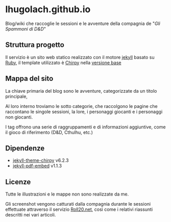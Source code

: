 # lhugolach.github.io

Blog/wiki che raccoglie le sessioni e le avventure della compagnia de "*Gli Spammoni di D&D*"

## Struttura progetto

Il servizio è un sito web statico realizzato con il motore [jekyll](https://github.com/jekyll/jekyll) basato su [Ruby](https://github.com/ruby/ruby), il template utilizzato è [Chirpy](https://github.com/cotes2020/jekyll-theme-chirpy) nella [versione base](https://github.com/cotes2020/chirpy-starter)

## Mappa del sito

La chiave primaria del blog sono le avventure, categorizzate da un titolo principale, 

Al loro interno troviamo le sotto categorie, che raccolgono le pagine che raccontano le singole sessioni, la lore, i personaggi giocanti e i personaggi non giocanti.

I tag offrono una serie di raggruppamenti e di informazioni aggiuntive, come il gioco di riferimento (D&D, Cthulhu, etc.)

## Dipendenze

- [jekyll-theme-chirpy](https://github.com/cotes2020/jekyll-theme-chirpy) v6.2.3
- [jekyll-pdf-embed](https://github.com/MihajloNesic/jekyll-pdf-embed) v1.1.3

## Licenze
Tutte le illustrazioni e le mappe non sono realizzate da me. 

Gli screenshot vengono catturati dalla compagnia durante le sessioni effettuate attraverso il servizio [Roll20.net](https://roll20.net/), così come i relativi riassunti descritti nei vari articoli.